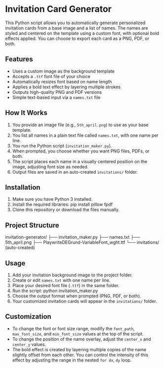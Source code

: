 # Invitation Card Generator

This Python script allows you to automatically generate personalized invitation cards from a base image and a list of names. The names are styled and centered on the template using a custom font, with optional bold effects applied. You can choose to export each card as a PNG, PDF, or both.

## Features

- Uses a custom image as the background template  
- Accepts a `.ttf` font file of your choice  
- Automatically resizes font based on name length
- Applies a bold text effect by layering multiple strokes  
- Outputs high-quality PNG and PDF versions  
- Simple text-based input via a `names.txt` file  

## How It Works

1. You provide an image file (e.g., `5th_april.png`) to use as your base template.  
2. You list all names in a plain text file called `names.txt`, with one name per line.  
3. You run the Python script (`invitation_maker.py`).  
4. When prompted, you choose whether you want PNG files, PDFs, or both.  
5. The script places each name in a visually centered position on the image, adjusting font size as needed.  
6. Output files are saved in an auto-created `invitations/` folder.

## Installation

1. Make sure you have Python 3 installed.  
2. Install the required libraries: pip install pillow fpdf 
3. Clone this repository or download the files manually.

## Project Structure
invitation-generator/
├── invitation_maker.py
├── names.txt
├── 5th_april.png
├── PlaywriteDEGrund-VariableFont_wght.ttf
└── invitations/ (auto-created)

## Usage

1. Add your invitation background image to the project folder. 
2. Create or edit `names.txt` with one name per line.  
3. Place your desired font file (`.ttf`) in the same folder.  
4. Run the script: python invitation_maker.py
5. Choose the output format when prompted (PNG, PDF, or both).  
6. Your customized invitation cards will appear in the `invitations/` folder.

## Customization

- To change the font or font size range, modify the `font_path`, `max_font_size`, and `min_font_size` values at the top of the script.  
- To change the position of the name overlay, adjust the `center_x` and `center_y` values.  
- The bold effect is created by layering multiple copies of the name slightly offset from each other. You can control the intensity of this effect by adjusting the range in the nested `for dx`, `dy` loop.


